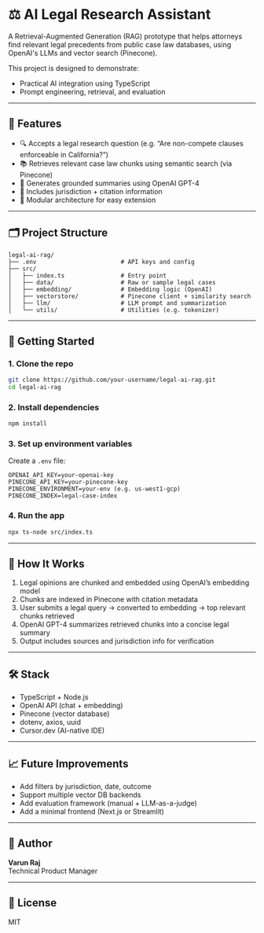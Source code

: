 # ⚖️ AI Legal Research Assistant

A Retrieval-Augmented Generation (RAG) prototype that helps attorneys find relevant legal precedents from public case law databases, using OpenAI's LLMs and vector search (Pinecone).

This project is designed to demonstrate:

- Practical AI integration using TypeScript
- Prompt engineering, retrieval, and evaluation

---

## 🚀 Features

- 🔍 Accepts a legal research question (e.g. “Are non-compete clauses enforceable in California?”)
- 📚 Retrieves relevant case law chunks using semantic search (via Pinecone)
- 🤖 Generates grounded summaries using OpenAI GPT-4
- 📎 Includes jurisdiction + citation information
- 🧱 Modular architecture for easy extension

---

## 🗂 Project Structure

```
legal-ai-rag/
├── .env                        # API keys and config
├── src/
│   ├── index.ts                # Entry point
│   ├── data/                   # Raw or sample legal cases
│   ├── embedding/              # Embedding logic (OpenAI)
│   ├── vectorstore/            # Pinecone client + similarity search
│   ├── llm/                    # LLM prompt and summarization
│   └── utils/                  # Utilities (e.g. tokenizer)
```

---

## 🔧 Getting Started

### 1. Clone the repo

```bash
git clone https://github.com/your-username/legal-ai-rag.git
cd legal-ai-rag
```

### 2. Install dependencies

```bash
npm install
```

### 3. Set up environment variables

Create a `.env` file:

```env
OPENAI_API_KEY=your-openai-key
PINECONE_API_KEY=your-pinecone-key
PINECONE_ENVIRONMENT=your-env (e.g. us-west1-gcp)
PINECONE_INDEX=legal-case-index
```

### 4. Run the app

```bash
npx ts-node src/index.ts
```

---

## 🧠 How It Works

1. Legal opinions are chunked and embedded using OpenAI’s embedding model
2. Chunks are indexed in Pinecone with citation metadata
3. User submits a legal query → converted to embedding → top relevant chunks retrieved
4. OpenAI GPT-4 summarizes retrieved chunks into a concise legal summary
5. Output includes sources and jurisdiction info for verification

---

## 🛠 Stack

- TypeScript + Node.js
- OpenAI API (chat + embedding)
- Pinecone (vector database)
- dotenv, axios, uuid
- Cursor.dev (AI-native IDE)

---

## 📈 Future Improvements

- Add filters by jurisdiction, date, outcome
- Support multiple vector DB backends
- Add evaluation framework (manual + LLM-as-a-judge)
- Add a minimal frontend (Next.js or Streamlit)

---

## 👤 Author

**Varun Raj**  
Technical Product Manager

---

## 📜 License

MIT
